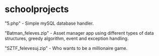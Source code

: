 # schoolprojects
"5.php" - Simple mySQL database handler.

"Batman_feleves.zip" - Asset manager app using different types of data structures, greedy algorithm, event and exception handling.

"SZTF_felevesuj.zip" - Who wants to be a millionaire game.
